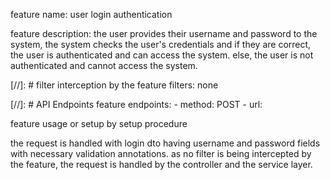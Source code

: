 feature name:
user login authentication 

feature description:
the user provides their username and password to the system, the system checks the user's credentials
and if they are correct, the user is authenticated and can access the system.
else, the user is not authenticated and cannot access the system.

[//]: # filter interception by the feature
filters:
    none 

[//]: # API Endpoints
feature endpoints:
    - method: POST
    - url: 
    
feature usage or setup by setup procedure

the request is handled with login dto having username and password fields with necessary validation annotations.
as no filter is being intercepted by the feature, the request is handled by the controller and the service layer.


